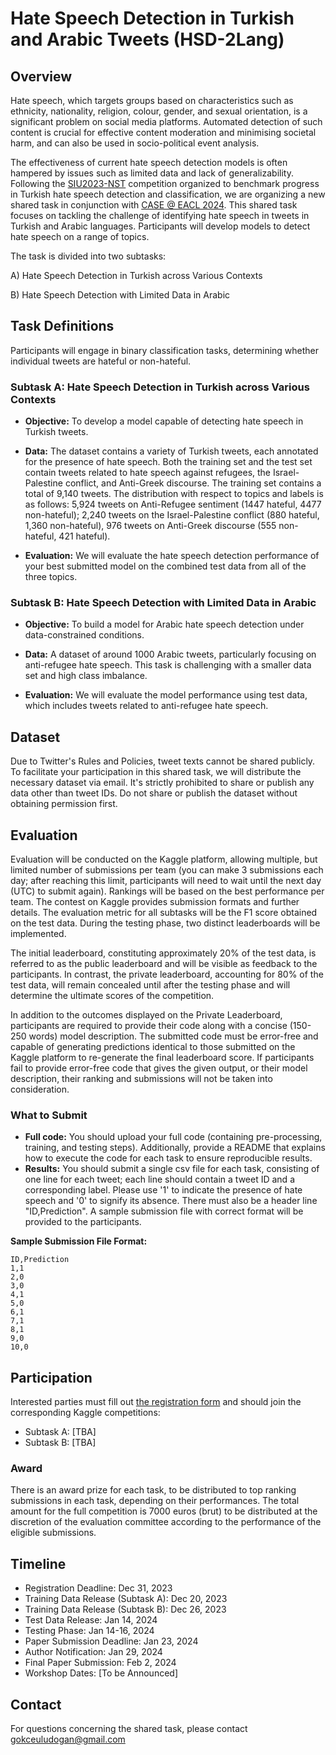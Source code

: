 # Hate Speech Detection in Turkish and Arabic Tweets (HSD-2Lang)
## Overview

Hate speech, which targets groups based on characteristics such as ethnicity, nationality, religion, colour, gender, and sexual orientation, is a significant problem on social media platforms. Automated detection of such content is crucial for effective content moderation and minimising societal harm, and can also be used in socio-political event analysis. 

The effectiveness of current hate speech detection models is often hampered by issues such as limited data and lack of generalizability. Following the [SIU2023-NST](https://myweb.sabanciuniv.edu/berrin/siu2023-nst/) competition organized to benchmark progress in Turkish hate speech detection and classification, we are organizing a new shared task in conjunction with [CASE @ EACL 2024](https://emw.ku.edu.tr/case-2024/). This shared task focuses on tackling the challenge of identifying hate speech in tweets in Turkish and Arabic languages. Participants will develop models to detect hate speech on a range of topics.

The task is divided into two subtasks:

A) Hate Speech Detection in Turkish across Various Contexts

B) Hate Speech Detection with Limited Data in Arabic

## Task Definitions
Participants will engage in binary classification tasks, determining whether individual tweets are hateful or non-hateful.
### Subtask A: Hate Speech Detection in Turkish across Various Contexts

- **Objective:** To develop a model capable of detecting hate speech in Turkish tweets.

- **Data:** The dataset contains a variety of Turkish tweets, each annotated for the presence of hate speech. Both the training set and the test set contain tweets related to hate speech against refugees, the Israel-Palestine conflict, and Anti-Greek discourse. The training set contains a total of 9,140 tweets. The distribution with respect to topics and labels is as follows: 5,924 tweets on Anti-Refugee sentiment (1447 hateful, 4477 non-hateful); 2,240 tweets on the Israel-Palestine conflict (880 hateful, 1,360 non-hateful), 976 tweets on Anti-Greek discourse (555 non-hateful, 421 hateful). 

- **Evaluation:** We will evaluate the hate speech detection performance of your best submitted model on the combined test data from all of the three topics. 

### Subtask B: Hate Speech Detection with Limited Data in Arabic

- **Objective:** To build a model for Arabic hate speech detection under data-constrained conditions.

- **Data:** A dataset of around 1000 Arabic tweets, particularly focusing on anti-refugee hate speech. This task is challenging with a smaller data set and high class imbalance.

- **Evaluation:** We will evaluate the model performance using test data, which includes tweets related to anti-refugee hate speech. 

## Dataset

Due to Twitter's Rules and Policies, tweet texts  cannot be shared publicly. To facilitate your participation in this shared task, we will distribute the necessary dataset via email. It's strictly prohibited to share or publish any data other than tweet IDs. Do not share or publish the dataset without obtaining permission first.

## Evaluation
Evaluation will be conducted on the Kaggle platform, allowing multiple, but limited number of submissions per team (you can make 3 submissions each day; after reaching this limit, participants will need to wait until the next day (UTC) to submit again). Rankings will be based on the best performance per team. The contest on Kaggle provides submission formats and further details. The evaluation metric for all subtasks will be the F1 score obtained on the test data. During the testing phase, two distinct leaderboards will be implemented. 

The initial leaderboard, constituting approximately 20% of the test data, is referred to as the public leaderboard and will be visible as feedback to the participants. In contrast, the private leaderboard, accounting for 80% of the test data, will remain concealed until after the testing phase and will determine the ultimate scores of the competition. 

In addition to the outcomes displayed on the Private Leaderboard, participants are required to provide their code along with a concise (150-250 words) model description. The submitted code must be error-free and capable of generating predictions identical to those submitted on the Kaggle platform to re-generate the final leaderboard score. If participants fail to provide error-free code that gives the given output, or their model description, their ranking and submissions will not be taken into consideration.

###  What to Submit
- **Full code:** You should upload your full code (containing pre-processing, training, and testing steps). Additionally, provide a README that explains how to execute the code for each task to ensure reproducible results.
- **Results:** You should submit a single csv file for each task, consisting of one line for each tweet; each line should contain a tweet ID and a corresponding label. Please use '1' to indicate the presence of hate speech and '0' to signify its absence. There must also be a header line "ID,Prediction". A sample submission file with correct format will be provided to the participants.
  
**Sample Submission File Format:**  
```
ID,Prediction
1,1
2,0
3,0
4,1
5,0
6,1
7,1
8,1
9,0
10,0
```

## Participation
Interested parties must fill out [the registration form](https://forms.gle/47eqrCuqMCe4KmxA7) and should join the corresponding Kaggle competitions:
- Subtask A: [TBA]
- Subtask B: [TBA]

### Award
There is an award prize for each task, to be distributed to top ranking submissions in each task, depending on their performances. The total amount for the full competition is 7000 euros (brut) to be distributed at the discretion of the evaluation committee according to the performance of the eligible submissions. 

## Timeline

* Registration Deadline: Dec 31, 2023
* Training Data Release (Subtask A): Dec 20, 2023
* Training Data Release (Subtask B): Dec 26, 2023
* Test Data Release: Jan 14, 2024
* Testing Phase: Jan 14-16, 2024
* Paper Submission Deadline: Jan 23, 2024
* Author Notification: Jan 29, 2024
* Final Paper Submission: Feb 2, 2024
* Workshop Dates: [To be Announced]

## Contact
For questions concerning the shared task, please contact gokceuludogan@gmail.com

